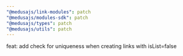 ```yaml
---
"@medusajs/link-modules": patch
"@medusajs/modules-sdk": patch
"@medusajs/types": patch
"@medusajs/utils": patch
---
```


feat: add check for uniqueness when creating links with isList=false
